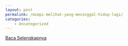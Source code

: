 ```yaml
---
layout: post
permalink: /mimpi-melihat-yang-meninggal-hidup-lagi/
categories:
    - Uncategorized
---
```


[Baca Selengkapnya](/03)